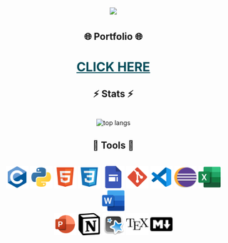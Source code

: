 <div style="font-weight: bold;">
    <h1 align="center">
        <img src="https://readme-typing-svg.herokuapp.com/?font=Proxima+Nova&size=35&color=004c59&center=true&vCenter=true&width=700&height=70&duration=3000&lines=👁+Hi+there+👁;I'm+Abdullah+and+I+want+to...;Thank+you+for+visiting+my>1repository!;I+suggest+you+visit+my+portfolio+⬇️" />
    </h1>
</div>

<h2 align="center">🌐 Portfolio 🌐</h2>
<div align="center">
    <h1>
        <a style="color:#004c59; text-decoration:underline;" href="https://www.coursera.org/">CLICK HERE</a>
    </h1>
</div>

<h2 align="center">⚡ Stats ⚡</h2>
<br>
<div align="center">
  <img width=400 align="center" src="https://github-readme-stats.vercel.app/api/top-langs/?username=unknown176740&hide=HTML&langs_count=8&layout=compact&theme=gotham&border_radius=10&size_weight=0.5&count_weight=0.5&exclude_repo=github-readme-stats" alt="top langs" />
</div>


<h2 align="center">💎 Tools 💎</h2>
<br/>
<div align="center">
    <img src="1-icons/1-c.svg" width="50" height="50"/>
    <img src="1-icons/2-python.svg" width="50" height="50"/>
    <img src="1-icons/3-html.svg" width="50" height="50"/>
    <img src="1-icons/4-css.svg" width="50" height="50"/>
    <img src="1-icons/5-google_sites.png" width="50" height="50"/>
    <img src="1-icons/6-git.svg" width="50" height="50"/>
    <img src="1-icons/7-vs_code.svg" width="50" height="50"/>
    <img src="1-icons/8-eclipse.svg" width="50" height="50"/>
    <img src="1-icons/9-excel.svg" width="50" height="50"/>
    <img src="1-icons/10-word.svg" width="50" height="50"/>
    <br>
    <img src="1-icons/11-powerpoint.svg" width="50" height="50"/>
    <img src="1-icons/12-notion.svg" width="50" height="50"/>
    <img src="1-icons/13-anki.png" width="50" height="50"/>
    <img src="1-icons/14-latex.svg" width="50" height="50"/>
    <img src="1-icons/15-markdown.svg" width="50" height="50"/>
</div>






